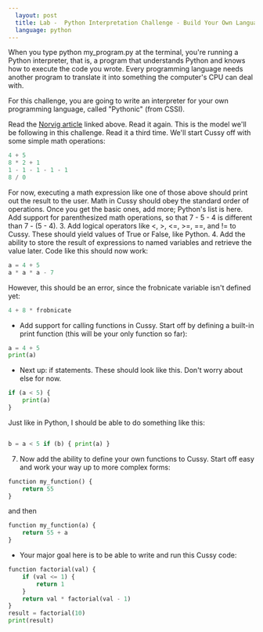```yaml
---
  layout: post
  title: Lab -  Python Interpretation Challenge - Build Your Own Language
  language: python
---
```


When you type python my_program.py at the terminal, you're running a Python interpreter, that is, a program that understands Python and knows how to execute the code you wrote. Every programming language needs another program to translate it into something the computer's CPU can deal with.

For this challenge, you are going to write an interpreter for your own programming language, called "Pythonic" (from CSSI).

Read the [Norvig article](http://norvig.com/lispy.html) linked above. Read it again. This is the model we'll be following in this challenge. Read it a third time.
We'll start Cussy off with some simple math operations:

```python
4 + 5
8 * 2 + 1
1 - 1 - 1 - 1 - 1
8 / 0
```
For now, executing a math expression like one of those above should print out the result to the user. Math in Cussy should obey the standard order of operations. Once you get the basic ones, add more; Python's list is here. Add support for parenthesized math operations, so that 7 - 5 - 4 is different than 7 - (5 - 4). 3. Add logical operators like <, >, <=, >=, ==, and != to Cussy. These should yield values of True or False, like Python. 4. Add the ability to store the result of expressions to named variables and retrieve the value later. Code like this should now work:

```python
a = 4 + 5
a * a * a - 7
```
However, this should be an error, since the frobnicate variable isn't defined yet:

```python
4 + 8 * frobnicate
```
+ Add support for calling functions in Cussy. Start off by defining a built-in print function (this will be your only function so far):

```python
a = 4 + 5
print(a)
```
+ Next up: if statements. These should look like this. Don't worry about else for now.

```python
if (a < 5) {
    print(a)
}
```
Just like in Python, I should be able to do something like this:
```python

b = a < 5 if (b) { print(a) }
```
7. Now add the ability to define your own functions to Cussy. Start off easy and work your way up to more complex forms:

```python
function my_function() {
    return 55
}
```
and then
```python
function my_function(a) {
    return 55 + a
}
```
+ Your major goal here is to be able to write and run this Cussy code:

```python
function factorial(val) {
    if (val <= 1) {
        return 1
    }
    return val * factorial(val - 1)
}
result = factorial(10)
print(result)
```
